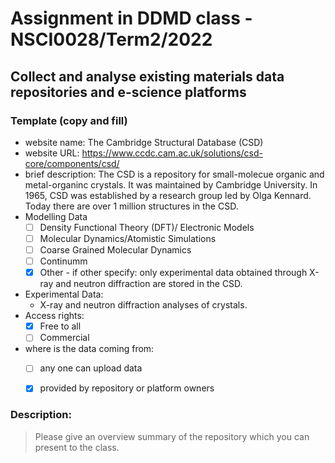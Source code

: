 # Assignment in DDMD class - NSCI0028/Term2/2022

## Collect and analyse existing materials data repositories and e-science platforms 

### Template (copy and fill) 
* website name: The Cambridge Structural Database (CSD)
* website URL: https://www.ccdc.cam.ac.uk/solutions/csd-core/components/csd/
* brief description: The CSD is a repository for small-molecue organic and metal-organinc crystals. It was maintained by Cambridge University. In 1965, CSD was established by a research group led by Olga Kennard. Today there are over 1 million structures in the CSD.
* Modelling Data 
  - [ ] Density Functional Theory (DFT)/ Electronic Models
  - [ ] Molecular Dynamics/Atomistic Simulations
  - [ ] Coarse Grained Molecular Dynamics
  - [ ] Continumm 
  - [X] Other
        - if other specify: only experimental data obtained through X-ray and neutron diffraction are stored in the CSD.
* Experimental Data: 
  *  X-ray and neutron diffraction analyses of crystals.
* Access rights: 
  - [X] Free to all 
  - [ ] Commercial 
* where is the data coming from:  
  - [ ] any one can upload data 
  - [X] provided by repository or platform owners
 
 
 ### Description:
> Please give an overview summary of the repository which you can present to the class. 
